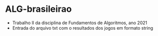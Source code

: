 # ALG-brasileirao
- Trabalho II da disciplina de Fundamentos de Algoritmos, ano 2021
- Entrada do arquivo txt com o resultados dos jogos em formato string 

